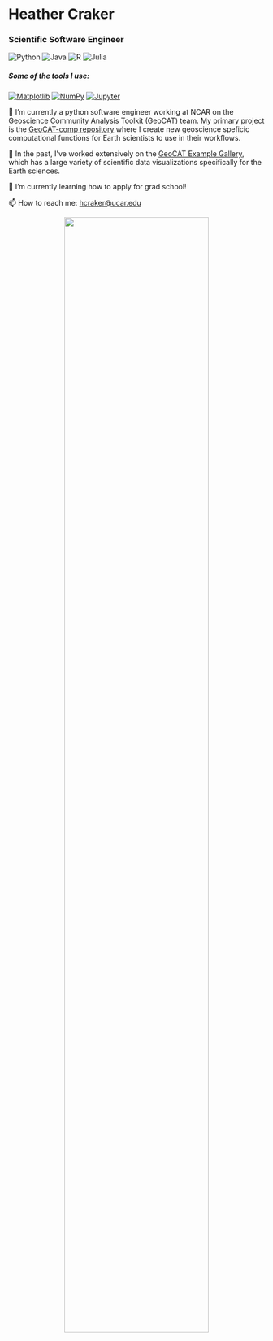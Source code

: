 # Heather Craker

### Scientific Software Engineer

<!--
**hCraker/hCraker** is a ✨ _special_ ✨ repository because its `README.md` (this file) appears on your GitHub profile.

Here are some ideas to get you started:

- 🔭 I’m currently working on ...
- 🌱 I’m currently learning ...
- 👯 I’m looking to collaborate on ...
- 🤔 I’m looking for help with ...
- 💬 Ask me about ...
- 📫 How to reach me: ...
- 😄 Pronouns: ...
- ⚡ Fun fact: ...
-->

![Python](https://img.shields.io/badge/python-3670A0?style=for-the-badge&logo=python&logoColor=ffdd54) ![Java](https://img.shields.io/badge/java-%23ED8B00.svg?style=for-the-badge&logo=java&logoColor=white)  ![R](https://img.shields.io/badge/r-%23276DC3.svg?style=for-the-badge&logo=r&logoColor=white)  ![Julia](https://img.shields.io/badge/-Julia-9558B2?style=for-the-badge&logo=julia&logoColor=white)

##### Some of the tools I use:
[![Matplotlib](https://img.shields.io/badge/Matplotlib-%23ffffff.svg?style=for-the-badge&logo=Matplotlib&logoColor=black)](https://matplotlib.org/) [![NumPy](https://img.shields.io/badge/numpy-%23013243.svg?style=for-the-badge&logo=numpy&logoColor=white)](https://numpy.org/) [![Jupyter](https://img.shields.io/badge/-Jupyter-white?style=for-the-badge&logo=jupyter)](https://jupyter.org/try)




:telescope: I’m currently a python software engineer working at NCAR on the Geoscience Community Analysis Toolkit (GeoCAT) team. My primary project is the [GeoCAT-comp repository](https://github.com/NCAR/geocat-comp) where I create new geoscience speficic computational functions for Earth scientists to use in their workflows.

:sauropod: In the past, I've worked extensively on the [GeoCAT Example Gallery](https://geocat-examples.readthedocs.io/en/latest/index.html), which has a large variety of scientific data visualizations specifically for the Earth sciences. 

:seedling: I’m currently learning how to apply for grad school!

:mailbox: How to reach me: hcraker@ucar.edu

<p align="center">
   <img width="75%" src="https://github-readme-streak-stats.herokuapp.com/?user=hCraker&theme=material-palenight" />   
</p>
